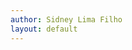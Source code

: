 ```yaml
---
author: Sidney Lima Filho
layout: default
---
```



<div class="post-wall" data-bind="template: { if: items().length > 0, name: getTemplate, foreach: items }"></div>

<div id="postTemplate" style="display:none">
    <div class="widget" data-bind="attr:{'style': 'background-image:url('+ item.image +');'}">
        <a data-bind="attr:{'href': item.url}">
            <resume>
                <time>
                    <day data-bind="text: moment(date).format('DD')"></day>
                    <month data-bind="text: moment(date).format('MMM').toUpperCase()"></month>
                    <year data-bind="text: moment(date).format('YYYY').toUpperCase()"></year>
                </time>
                <div class="title" data-bind="text: item.title"></div>
                
                <small class="excerpt" data-bind="text: item.excerpt.substr(0, 300)"></small>                
            </resume>
        </a>
        <a target="_blank" class="button feed" data-bind="attr:{href: $root.user[type].getUrl(), title: $root.user[type].title}"></a>
    </div>
</div>

<div id="videoTemplate" style="display:none">
    <div class="widget" data-bind="attr:{style:'background-image:url('+ item.thumbnail.hqDefault +');'}">        
        <!-- <iframe width="600" height="300" frameborder="0" allowfullscreen="yes" ></iframe> 
        <img width="300" data-bind="attr:{src: item.thumbnail.hqDefault, title: item.title}" /> -->
        <a href="javascript:;" data-bind="click:$root.user.youtube.showVideo">
            <resume>
                <time>
                    <day data-bind="text: moment(date).format('DD')"></day>
                    <month data-bind="text: moment(date).format('MMM').toUpperCase()"></month>
                    <year data-bind="text: moment(date).format('YYYY').toUpperCase()"></year>
                </time>
                <div class="title" data-bind="text: item.title"></div>  
                <small class="excerpt" data-bind="text: item.description.substr(0, 300)"></small>                          
            </resume>
        </a>
        <a target="_blank" class="button youtube" data-bind="attr:{href: $root.user.youtube.getUrl(), title: $root.user.youtube.title}"></a>       
    </div>
</div>

<div id="tweetTemplate" style="display:none">
    <div class="widget twitter">
        <a href="javascript:;">
            <table><tr><td data-bind="text: item.text" style="text-align: center; padding: 20px;"></td></tr></table>
             <resume>
                <time>
                    <day data-bind="text: moment(date).format('DD')"></day>
                    <month data-bind="text: moment(date).format('MMM').toUpperCase()"></month>
                    <year data-bind="text: moment(date).format('YYYY').toUpperCase()"></year>
                </time>
                <div class="title" data-bind="text: type">Últimas do Twitter</div>                                        
            </resume>
        </a>
        
        <a target="_blank" class="button twitter" data-bind="attr:{href: $root.user.twitter.getUrl(), title: $root.user.twitter.title}"></a>
    </div>


</div>

<div id="bookmarkTemplate" style="display:none">
    <div class="widget">
        <a data-bind="attr:{href: item.url}">
            <resume>
                <b data-bind="text: item.title"></b>
                <small data-bind="text: moment(date).format('DD/MM/YYYY')"></small>                           
            </resume>
        </a>
        <a target="_blank" data-bind="attr:{class: 'button ' + type, href: $root.user[type].getUrl(), title: $root.user[type].title}"></a>
    </div>
</div>

<div id="slideTemplate" style="display:none">
    <div class="widget" data-bind="attr:{style:'background-image:url('+ $root.user[type].getImageUrl(item.mediaGroups[0].contents[0].thumbnails[0].url) +');'}">        
        <!-- <iframe width="600" height="300" frameborder="0" allowfullscreen="yes" ></iframe> 
        <img width="300" data-bind="attr:{src: item.thumbnail.hqDefault, title: item.title}" /> -->
        <a data-bind="attr:{href: item.link}">
            <resume>
                <time>
                    <day data-bind="text: moment(date).format('DD')"></day>
                    <month data-bind="text: moment(date).format('MMM').toUpperCase()"></month>
                    <year data-bind="text: moment(date).format('YYYY').toUpperCase()"></year>
                </time>
                <div class="title" data-bind="text: item.title"></div>     
                <small class="excerpt" data-bind="text: item.mediaGroups[0].contents[0].description.substr(0, 300)"></small>                                             
            </resume>
        </a>
        <a target="_blank" class="button slideshare" data-bind="attr:{href: $root.user[type].getUrl(), title: $root.user[type].title}"></a>       
    </div>
</div>



<script type="text/javascript">    
    function ViewModel(user) {  
        /* Constructor */      
        this.user = user;
        user.items = this.items = ko.observableArray();

        /* Methods */
        this.getTemplate = function(item) {
            return item.template;
        }

        this.initialize = function(node) {
            var it = this;                                              

            google.load("feeds", "1");            
            google.setOnLoadCallback(function () {                     
                it.user.feed.loadItems(it.loaded);
                it.user.youtube.loadItems(it.loaded);
                it.user.twitter.loadItems(it.loaded); 
                it.user.slideshare.loadItems(it.loaded); 
            });
                
            ko.applyBindings(it, node);           
        };  

        this.sourcesCount = 0;
        
        this.loaded = function(){            
            if (++this.sourcesCount < 4) return;

            this.items.sort(function(a,b){ return a.date < b.date; });
        }
    }

    (vm = new ViewModel(User)).initialize($(".post-wall").get(0)); 
    
</script>

